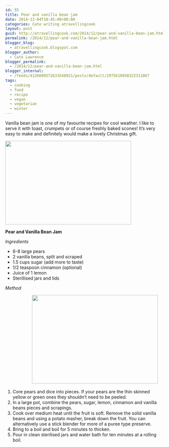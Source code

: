 ```yaml
---
id: 55
title: Pear and vanilla bean jam
date: 2014-12-04T10:45:00+00:00
categories: Cate writing atravellingcook
layout: post
guid: http://atravellingcook.com/2014/12/pear-and-vanilla-bean-jam.html
permalink: /2014/12/pear-and-vanilla-bean-jam.html
blogger_blog:
  - atravellingcook.blogspot.com
blogger_author:
  - Cate Lawrence
blogger_permalink:
  - /2014/12/pear-and-vanilla-bean-jam.html
blogger_internal:
  - /feeds/4126609572633548921/posts/default/2975610958322311067
tags:
  - cooking
  - food
  - recipe
  - vegan
  - vegetarian
  - winter
---
```


  Vanilla bean jam is one of my favourite recipes for cool weather. I like to serve it with toast, crumpets or of course freshly baked scones! It&#8217;s very easy to make and definitely would make a lovely Christmas gift.






  <a  href="http://3.bp.blogspot.com/-UI-9PhCnKKI/VIAsweSXSHI/AAAAAAAAKLM/0z7zpMFUsg4/s1600/pear%2Bvanilla%2Bjam%2Bin%2Ba%2Bjar.jpg"><img src="http://3.bp.blogspot.com/-UI-9PhCnKKI/VIAsweSXSHI/AAAAAAAAKLM/0z7zpMFUsg4/s1600/pear%2Bvanilla%2Bjam%2Bin%2Ba%2Bjar.jpg" alt="" width="400" height="265" border="0" /></a>








  <b>Pear and Vanilla Bean Jam</b>



  <i>Ingredients</i>





  * 6-8 large pears
  * 2 vanilla beans, split and scraped
  * 1.5 cups sugar (add more to taste)
  * 1/2 teaspoon cinnamon (optional)
  * Juice of 1 lemon
  * Sterillised jars and lids





  <i>Method</i>



                    <a style="margin-left: 1em; margin-right: 1em; text-align: center;" href="http://1.bp.blogspot.com/-WerU97hZ5oo/VIAr0otDn4I/AAAAAAAAKLE/qLJOmxnaqbE/s1600/7231908776_74b0fc1ff2_z.jpg"><img src="http://1.bp.blogspot.com/-WerU97hZ5oo/VIAr0otDn4I/AAAAAAAAKLE/qLJOmxnaqbE/s1600/7231908776_74b0fc1ff2_z.jpg" alt="" width="400" height="280" border="0" /></a>


  1. Core pears and dice into pieces. If your pears are the thin skinned yellow or green ones they shouldn’t need to be peeled.
  2. In a large pot, combine the pears, sugar, lemon, cinnamon and vanilla beans pieces and scrapings.
  3. Cook over medium heat until the fruit is soft. Remove the solid vanilla beans and using a potato masher, break down the fruit. You can alternatively use a stick blender for more of a puree type preserve.
  4. Bring to a boil and boil for 5 minutes to thicken.
  5. Pour in clean sterilised jars and water bath for ten minutes at a rolling boil.